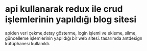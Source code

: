 # api kullanarak redux ile crud işlemlerinin yapıldığı blog sitesi

apiden veri çekme,detay gösterme, login işlemi ve ekleme, silme, güncelleme işlemlerinin yapıldığı bir web sitesi.
tasarımda antdesign kütüphanesi kullanıldı.
